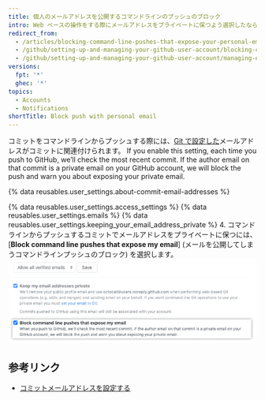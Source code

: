 ```yaml
---
title: 個人のメールアドレスを公開するコマンドラインのプッシュのブロック
intro: Web ベースの操作をする際にメールアドレスをプライベートに保つよう選択したなら、個人のメールアドレスを公開してしまうかもしれないコマンドラインのプッシュをブロックするように選択することもできます。
redirect_from:
  - /articles/blocking-command-line-pushes-that-expose-your-personal-email-address
  - /github/setting-up-and-managing-your-github-user-account/blocking-command-line-pushes-that-expose-your-personal-email-address
  - /github/setting-up-and-managing-your-github-user-account/managing-email-preferences/blocking-command-line-pushes-that-expose-your-personal-email-address
versions:
  fpt: '*'
  ghec: '*'
topics:
  - Accounts
  - Notifications
shortTitle: Block push with personal email
---
```


コミットをコマンドラインからプッシュする際には、[Git で設定した](/articles/setting-your-commit-email-address)メールアドレスがコミットに関連付けられます。 If you enable this setting, each time you push to GitHub, we’ll check the most recent commit. If the author email on that commit is a private email on your GitHub account, we will block the push and warn you about exposing your private email.

{% data reusables.user_settings.about-commit-email-addresses %}

{% data reusables.user_settings.access_settings %}
{% data reusables.user_settings.emails %}
{% data reusables.user_settings.keeping_your_email_address_private %}
4. コマンドラインからプッシュするコミットでメールアドレスをプライベートに保つには、[**Block command line pushes that expose my email**] (メールを公開してしまうコマンドラインプッシュのブロック) を選択します。 ![メールを公開してしまうコマンドラインプッシュをブロックする選択肢](/assets/images/help/settings/email_privacy_block_command_line_pushes.png)

## 参考リンク

- [コミットメールアドレスを設定する](/articles/setting-your-commit-email-address)
